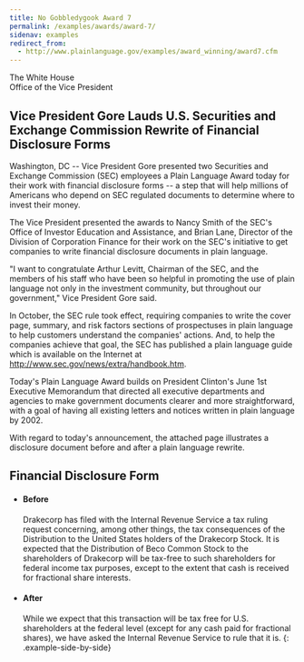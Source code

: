 ```yaml
---
title: No Gobbledygook Award 7
permalink: /examples/awards/award-7/
sidenav: examples
redirect_from:
  - http://www.plainlanguage.gov/examples/award_winning/award7.cfm
---
```


The White House  
Office of the Vice President

## Vice President Gore Lauds U.S. Securities and Exchange Commission Rewrite of Financial Disclosure Forms

Washington, DC -- Vice President Gore presented two Securities and Exchange Commission (SEC) employees a Plain Language Award today for their work with financial disclosure forms -- a step that will help millions of Americans who depend on SEC regulated documents to determine where to invest their money.

The Vice President presented the awards to Nancy Smith of the SEC's Office of Investor Education and Assistance, and Brian Lane, Director of the Division of Corporation Finance for their work on the SEC's initiative to get companies to write financial disclosure documents in plain language.

"I want to congratulate Arthur Levitt, Chairman of the SEC, and the members of his staff who have been so helpful in promoting the use of plain language not only in the investment community, but throughout our government," Vice President Gore said.

In October, the SEC rule took effect, requiring companies to write the cover page, summary, and risk factors sections of prospectuses in plain language to help customers understand the companies' actions. And, to help the companies achieve that goal, the SEC has published a plain language guide which is available on the Internet at <http://www.sec.gov/news/extra/handbook.htm>.

Today's Plain Language Award builds on President Clinton's June 1st Executive Memorandum that directed all executive departments and agencies to make government documents clearer and more straightforward, with a goal of having all existing letters and notices written in plain language by 2002.

With regard to today's announcement, the attached page illustrates a disclosure document before and after a plain language rewrite.

## Financial Disclosure Form

* #### Before

  Drakecorp has filed with the Internal Revenue Service a tax ruling request concerning, among other things, the tax consequences of the Distribution to the United States holders of the Drakecorp Stock. It is expected that the Distribution of Beco Common Stock to the shareholders of Drakecorp will be tax-free to such shareholders for federal income tax purposes, except to the extent that cash is received for fractional share interests.

* #### After

  While we expect that this transaction will be tax free for U.S. shareholders at the federal level (except for any cash paid for fractional shares), we have asked the Internal Revenue Service to rule that it is.
{: .example-side-by-side}
